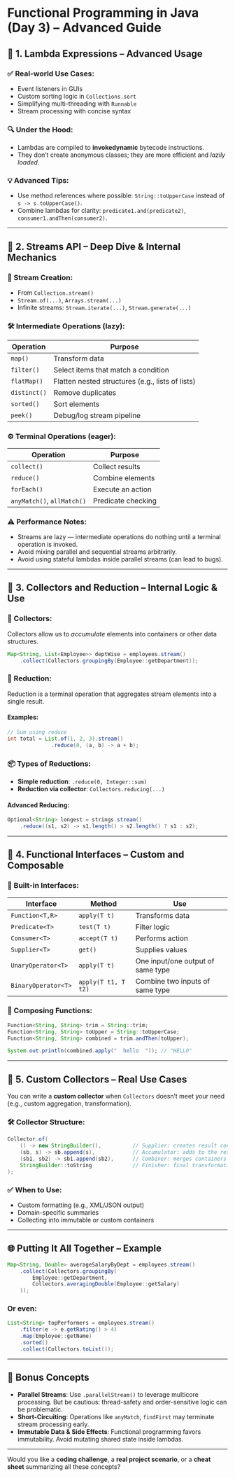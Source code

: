 
# Functional Programming in Java (Day 3) – Advanced Guide

## 🔹 1. **Lambda Expressions – Advanced Usage**

### ✅ Real-world Use Cases:
- Event listeners in GUIs
- Custom sorting logic in `Collections.sort`
- Simplifying multi-threading with `Runnable`
- Stream processing with concise syntax

### 🔍 Under the Hood:
- Lambdas are compiled to **invokedynamic** bytecode instructions.
- They don’t create anonymous classes; they are more efficient and *lazily loaded*.

### 💡 Advanced Tips:
- Use method references where possible: `String::toUpperCase` instead of `s -> s.toUpperCase()`.
- Combine lambdas for clarity: `predicate1.and(predicate2)`, `consumer1.andThen(consumer2)`.

---

## 🔹 2. **Streams API – Deep Dive & Internal Mechanics**

### 📌 Stream Creation:
- From `Collection.stream()`
- `Stream.of(...)`, `Arrays.stream(...)`
- Infinite streams: `Stream.iterate(...)`, `Stream.generate(...)`

### 🛠️ Intermediate Operations (lazy):
| Operation | Purpose |
|----------|---------|
| `map()` | Transform data |
| `filter()` | Select items that match a condition |
| `flatMap()` | Flatten nested structures (e.g., lists of lists) |
| `distinct()` | Remove duplicates |
| `sorted()` | Sort elements |
| `peek()` | Debug/log stream pipeline |

### ⚙️ Terminal Operations (eager):
| Operation | Purpose |
|----------|---------|
| `collect()` | Collect results |
| `reduce()` | Combine elements |
| `forEach()` | Execute an action |
| `anyMatch()`, `allMatch()` | Predicate checking |

### ⚠️ Performance Notes:
- Streams are lazy — intermediate operations do nothing until a terminal operation is invoked.
- Avoid mixing parallel and sequential streams arbitrarily.
- Avoid using stateful lambdas inside parallel streams (can lead to bugs).

---

## 🔹 3. **Collectors and Reduction – Internal Logic & Use**

### 🎯 Collectors:
Collectors allow us to *accumulate* elements into containers or other data structures.

```java
Map<String, List<Employee>> deptWise = employees.stream()
    .collect(Collectors.groupingBy(Employee::getDepartment));
```

### 🧮 Reduction:
Reduction is a terminal operation that aggregates stream elements into a single result.

#### Examples:
```java
// Sum using reduce
int total = List.of(1, 2, 3).stream()
              .reduce(0, (a, b) -> a + b);
```

### 📦 Types of Reductions:
- **Simple reduction**: `.reduce(0, Integer::sum)`
- **Reduction via collector**: `Collectors.reducing(...)`

#### Advanced Reducing:
```java
Optional<String> longest = strings.stream()
    .reduce((s1, s2) -> s1.length() > s2.length() ? s1 : s2);
```

---

## 🔹 4. **Functional Interfaces – Custom and Composable**

### 🎯 Built-in Interfaces:
| Interface | Method | Use |
|----------|--------|-----|
| `Function<T,R>` | `apply(T t)` | Transforms data |
| `Predicate<T>` | `test(T t)` | Filter logic |
| `Consumer<T>` | `accept(T t)` | Performs action |
| `Supplier<T>` | `get()` | Supplies values |
| `UnaryOperator<T>` | `apply(T t)` | One input/one output of same type |
| `BinaryOperator<T>` | `apply(T t1, T t2)` | Combine two inputs of same type |

### 🧩 Composing Functions:
```java
Function<String, String> trim = String::trim;
Function<String, String> toUpper = String::toUpperCase;
Function<String, String> combined = trim.andThen(toUpper);

System.out.println(combined.apply("  hello  ")); // "HELLO"
```

---

## 🔹 5. **Custom Collectors – Real Use Cases**

You can write a **custom collector** when `Collectors` doesn’t meet your need (e.g., custom aggregation, transformation).

### 🛠️ Collector Structure:
```java
Collector.of(
    () -> new StringBuilder(),          // Supplier: creates result container
    (sb, s) -> sb.append(s),            // Accumulator: adds to the result
    (sb1, sb2) -> sb1.append(sb2),      // Combiner: merges containers
    StringBuilder::toString             // Finisher: final transformation
);
```

### ✅ When to Use:
- Custom formatting (e.g., XML/JSON output)
- Domain-specific summaries
- Collecting into immutable or custom containers

---

## 🌐 Putting It All Together – Example

```java
Map<String, Double> averageSalaryByDept = employees.stream()
    .collect(Collectors.groupingBy(
        Employee::getDepartment,
        Collectors.averagingDouble(Employee::getSalary)
    ));
```

### Or even:
```java
List<String> topPerformers = employees.stream()
    .filter(e -> e.getRating() > 4)
    .map(Employee::getName)
    .sorted()
    .collect(Collectors.toList());
```

---

## 🧠 Bonus Concepts

- **Parallel Streams**: Use `.parallelStream()` to leverage multicore processing. But be cautious: thread-safety and order-sensitive logic can be problematic.
- **Short-Circuiting**: Operations like `anyMatch`, `findFirst` may terminate stream processing early.
- **Immutable Data & Side Effects**: Functional programming favors immutability. Avoid mutating shared state inside lambdas.

---

Would you like a **coding challenge**, a **real project scenario**, or a **cheat sheet** summarizing all these concepts?
